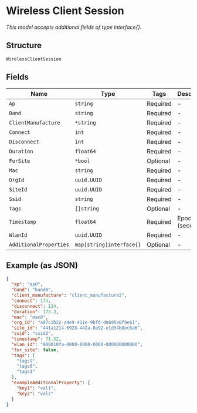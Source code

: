 
# Wireless Client Session

*This model accepts additional fields of type interface{}.*

## Structure

`WirelessClientSession`

## Fields

| Name | Type | Tags | Description |
|  --- | --- | --- | --- |
| `Ap` | `string` | Required | - |
| `Band` | `string` | Required | - |
| `ClientManufacture` | `*string` | Required | - |
| `Connect` | `int` | Required | - |
| `Disconnect` | `int` | Required | - |
| `Duration` | `float64` | Required | - |
| `ForSite` | `*bool` | Optional | - |
| `Mac` | `string` | Required | - |
| `OrgId` | `uuid.UUID` | Required | - |
| `SiteId` | `uuid.UUID` | Required | - |
| `Ssid` | `string` | Required | - |
| `Tags` | `[]string` | Optional | - |
| `Timestamp` | `float64` | Required | Epoch (seconds) |
| `WlanId` | `uuid.UUID` | Required | - |
| `AdditionalProperties` | `map[string]interface{}` | Optional | - |

## Example (as JSON)

```json
{
  "ap": "ap0",
  "band": "band6",
  "client_manufacture": "client_manufacture2",
  "connect": 174,
  "disconnect": 124,
  "duration": 173.3,
  "mac": "mac8",
  "org_id": "a97c1b22-a4e9-411e-9bfd-d8695a0f9e61",
  "site_id": "441a1214-6928-442a-8e92-e1d34b8ec6a6",
  "ssid": "ssid2",
  "timestamp": 71.52,
  "wlan_id": "000010fa-0000-0000-0000-000000000000",
  "for_site": false,
  "tags": [
    "tags9",
    "tags0",
    "tags1"
  ],
  "exampleAdditionalProperty": {
    "key1": "val1",
    "key2": "val2"
  }
}
```

